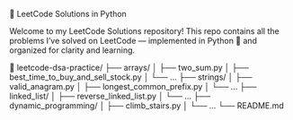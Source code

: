 🧠 LeetCode Solutions in Python

Welcome to my LeetCode Solutions repository!
This repo contains all the problems I’ve solved on LeetCode
 — implemented in Python 🐍 and organized for clarity and learning.

 📁 leetcode-dsa-practice/
├── arrays/
│   ├── two_sum.py
│   ├── best_time_to_buy_and_sell_stock.py
│   └── ...
├── strings/
│   ├── valid_anagram.py
│   ├── longest_common_prefix.py
│   └── ...
├── linked_list/
│   ├── reverse_linked_list.py
│   └── ...
├── dynamic_programming/
│   ├── climb_stairs.py
│   └── ...
└── README.md
